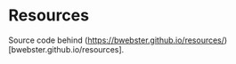 # Resources

Source code behind (https://bwebster.github.io/resources/)[bwebster.github.io/resources].
